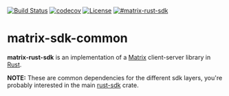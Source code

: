[![Build Status](https://img.shields.io/travis/matrix-org/matrix-rust-sdk.svg?style=flat-square)](https://travis-ci.org/matrix-org/matrix-rust-sdk)
[![codecov](https://img.shields.io/codecov/c/github/matrix-org/matrix-rust-sdk/master.svg?style=flat-square)](https://codecov.io/gh/matrix-org/matrix-rust-sdk)
[![License](https://img.shields.io/badge/License-Apache%202.0-yellowgreen.svg?style=flat-square)](https://opensource.org/licenses/Apache-2.0)
[![#matrix-rust-sdk](https://img.shields.io/badge/matrix-%23matrix--rust--sdk-blue?style=flat-square)](https://matrix.to/#/#matrix-rust-sdk:matrix.org)

# matrix-sdk-common

**matrix-rust-sdk** is an implementation of a [Matrix][] client-server library in [Rust][].

**NOTE:** These are common dependencies for the different sdk layers,
you're probably interested in the main
[rust-sdk](https://github.com/matrix-org/matrix-rust-sdk/) crate.

[Matrix]: https://matrix.org/
[Rust]: https://www.rust-lang.org/
